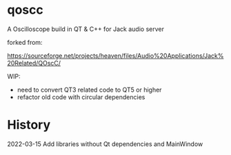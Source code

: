 # qoscc
A Oscilloscope build in QT &amp; C++ for Jack audio server

forked from:

https://sourceforge.net/projects/heaven/files/Audio%20Applications/Jack%20Related/QOscC/

WIP:
- need to convert QT3 related code to QT5 or higher
- refactor old code with circular dependencies


History
==========
2022-03-15 Add libraries without Qt dependencies and MainWindow